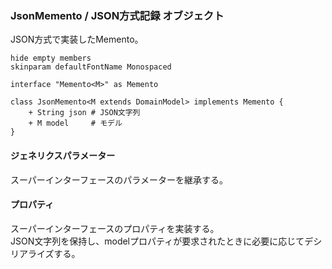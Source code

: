 ### JsonMemento / JSON方式記録 オブジェクト

JSON方式で実装したMemento。  

```plantuml
hide empty members
skinparam defaultFontName Monospaced

interface "Memento<M>" as Memento

class JsonMemento<M extends DomainModel> implements Memento {
    + String json # JSON文字列
    + M model     # モデル
}
```

#### ジェネリクスパラメーター

スーパーインターフェースのパラメーターを継承する。

#### プロパティ

スーパーインターフェースのプロパティを実装する。  
JSON文字列を保持し、modelプロパティが要求されたときに必要に応じてデシリアライズする。
